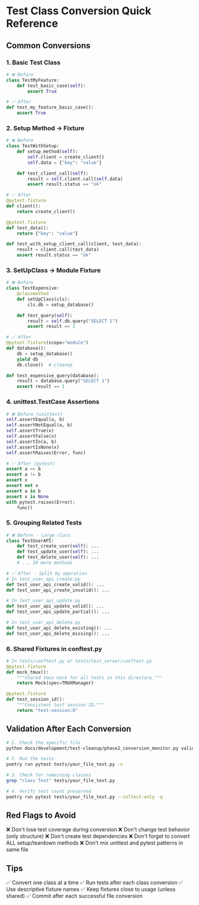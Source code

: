 # Test Class Conversion Quick Reference

## Common Conversions

### 1. Basic Test Class
```python
# ❌ Before
class TestMyFeature:
    def test_basic_case(self):
        assert True

# ✅ After
def test_my_feature_basic_case():
    assert True
```

### 2. Setup Method → Fixture
```python
# ❌ Before
class TestWithSetup:
    def setup_method(self):
        self.client = create_client()
        self.data = {"key": "value"}

    def test_client_call(self):
        result = self.client.call(self.data)
        assert result.status == "ok"

# ✅ After
@pytest.fixture
def client():
    return create_client()

@pytest.fixture
def test_data():
    return {"key": "value"}

def test_with_setup_client_call(client, test_data):
    result = client.call(test_data)
    assert result.status == "ok"
```

### 3. SetUpClass → Module Fixture
```python
# ❌ Before
class TestExpensive:
    @classmethod
    def setUpClass(cls):
        cls.db = setup_database()

    def test_query(self):
        result = self.db.query("SELECT 1")
        assert result == 1

# ✅ After
@pytest.fixture(scope="module")
def database():
    db = setup_database()
    yield db
    db.close()  # cleanup

def test_expensive_query(database):
    result = database.query("SELECT 1")
    assert result == 1
```

### 4. unittest.TestCase Assertions
```python
# ❌ Before (unittest)
self.assertEqual(a, b)
self.assertNotEqual(a, b)
self.assertTrue(x)
self.assertFalse(x)
self.assertIn(a, b)
self.assertIsNone(x)
self.assertRaises(Error, func)

# ✅ After (pytest)
assert a == b
assert a != b
assert x
assert not x
assert a in b
assert x is None
with pytest.raises(Error):
    func()
```

### 5. Grouping Related Tests
```python
# ❌ Before - Large class
class TestUserAPI:
    def test_create_user(self): ...
    def test_update_user(self): ...
    def test_delete_user(self): ...
    # ... 20 more methods

# ✅ After - Split by operation
# In test_user_api_create.py
def test_user_api_create_valid(): ...
def test_user_api_create_invalid(): ...

# In test_user_api_update.py
def test_user_api_update_valid(): ...
def test_user_api_update_partial(): ...

# In test_user_api_delete.py
def test_user_api_delete_existing(): ...
def test_user_api_delete_missing(): ...
```

### 6. Shared Fixtures in conftest.py
```python
# In tests/conftest.py or tests/test_server/conftest.py
@pytest.fixture
def mock_tmux():
    """Shared tmux mock for all tests in this directory."""
    return Mock(spec=TMUXManager)

@pytest.fixture
def test_session_id():
    """Consistent test session ID."""
    return "test-session:0"
```

## Validation After Each Conversion

```bash
# 1. Check the specific file
python docs/development/test-cleanup/phase2_conversion_monitor.py validate tests/your_file_test.py

# 2. Run the tests
poetry run pytest tests/your_file_test.py -v

# 3. Check for remaining classes
grep "class Test" tests/your_file_test.py

# 4. Verify test count preserved
poetry run pytest tests/your_file_test.py --collect-only -q
```

## Red Flags to Avoid

❌ Don't lose test coverage during conversion
❌ Don't change test behavior (only structure)
❌ Don't create test dependencies
❌ Don't forget to convert ALL setup/teardown methods
❌ Don't mix unittest and pytest patterns in same file

## Tips

✅ Convert one class at a time
✅ Run tests after each class conversion
✅ Use descriptive fixture names
✅ Keep fixtures close to usage (unless shared)
✅ Commit after each successful file conversion
